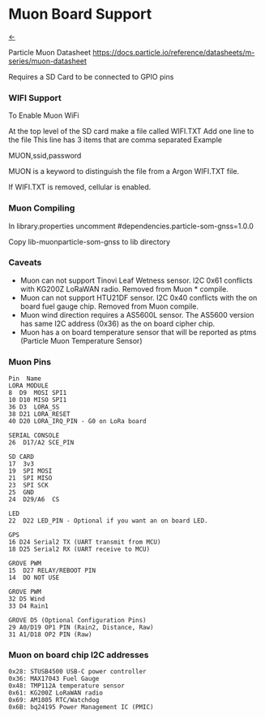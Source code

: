 # Muon Board Support
[←](../README.md)<BR>

Particle Muon Datasheet https://docs.particle.io/reference/datasheets/m-series/muon-datasheet

Requires a SD Card to be connected to GPIO pins

### WIFI Support
To Enable Muon WiFi

At the top level of the SD card make a file called WIFI.TXT
Add one line to the file
This line has 3 items that are comma separated Example
 
 MUON,ssid,password
 
 MUON is a keyword to distinguish the file from a Argon WIFI.TXT file.

 If WIFI.TXT is removed, cellular is enabled.

### Muon Compiling
In library.properties uncomment
#dependencies.particle-som-gnss=1.0.0

Copy lib-muonparticle-som-gnss to lib directory


### Caveats
* Muon can not support Tinovi Leaf Wetness sensor. I2C 0x61 conflicts with KG200Z LoRaWAN radio. Removed from Muon * compile.
* Muon can not support HTU21DF sensor. I2C 0x40 conflicts with the on board fuel gauge chip. Removed from Muon compile.
* Muon wind direction requires a AS5600L sensor. The AS5600 version has same I2C address (0x36) as the on board cipher chip.
* Muon has a on board temperature sensor that will be reported as ptms (Particle Muon Temperature Sensor)

### Muon Pins
```
Pin  Name
LORA MODULE
8  D9  MOSI SPI1
10 D10 MISO SPI1
36 D3  LORA_SS
38 D21 LORA_RESET
40 D20 LORA_IRQ_PIN - G0 on LoRa board

SERIAL CONSOLE 
26  D17/A2 SCE_PIN

SD CARD
17  3v3
19  SPI MOSI
21  SPI MISO
23  SPI SCK
25  GND
24  D29/A6  CS

LED
22  D22 LED_PIN - Optional if you want an on board LED. 

GPS
16 D24 Serial2 TX (UART transmit from MCU)
18 D25 Serial2 RX (UART receive to MCU)

GROVE PWM
15  D27 RELAY/REBOOT PIN
14  DO NOT USE

GROVE PWM
32 D5 Wind
33 D4 Rain1

GROVE D5 (Optional Configuration Pins)
29 A0/D19 OP1 PIN (Rain2, Distance, Raw)
31 A1/D18 OP2 PIN (Raw)
```

### Muon on board chip I2C addresses
```
0x28: STUSB4500 USB-C power controller
0x36: MAX17043 Fuel Gauge
0x48: TMP112A temperature sensor
0x61: KG200Z LoRaWAN radio
0x69: AM1805 RTC/Watchdog
0x6B: bq24195 Power Management IC (PMIC)
```

